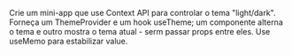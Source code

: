 Crie um mini-app que use Context API para controlar o tema "light/dark".
Forneça um ThemeProvider e um hook useTheme; um componente alterna o tema e outro mostra o tema atual - serm passar props entre eles. Use useMemo para estabilizar value.